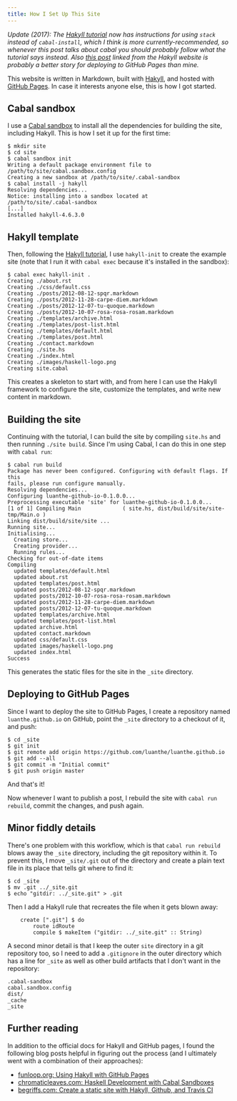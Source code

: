 ```yaml
---
title: How I Set Up This Site
---
```


*Update (2017): The [Hakyll tutorial][hakyll-tutorial] now has instructions for using `stack` instead of `cabal-install`, which I think is more currently-recommended, so whenever this post talks about cabal you should probably follow what the tutorial says instead. Also [this post][dr-hakyll] linked from the Hakyll website is probably a better story for deploying to GitHub Pages than mine.*

This website is written in Markdown, built with [Hakyll][hakyll], and hosted with [GitHub Pages][gh-pages]. In case it interests anyone else, this is how I got started.

## Cabal sandbox

I use a [Cabal sandbox][sandbox] to install all the dependencies for building the site, including Hakyll. This is how I set it up for the first time:

```
$ mkdir site
$ cd site
$ cabal sandbox init
Writing a default package environment file to
/path/to/site/cabal.sandbox.config
Creating a new sandbox at /path/to/site/.cabal-sandbox
$ cabal install -j hakyll
Resolving dependencies...
Notice: installing into a sandbox located at
/path/to/site/.cabal-sandbox
[...]
Installed hakyll-4.6.3.0
```

## Hakyll template

Then, following the [Hakyll tutorial][hakyll-tutorial], I use `hakyll-init` to create the example site (note that I run it with `cabal exec` because it's installed in the sandbox):

```
$ cabal exec hakyll-init .
Creating ./about.rst
Creating ./css/default.css
Creating ./posts/2012-08-12-spqr.markdown
Creating ./posts/2012-11-28-carpe-diem.markdown
Creating ./posts/2012-12-07-tu-quoque.markdown
Creating ./posts/2012-10-07-rosa-rosa-rosam.markdown
Creating ./templates/archive.html
Creating ./templates/post-list.html
Creating ./templates/default.html
Creating ./templates/post.html
Creating ./contact.markdown
Creating ./site.hs
Creating ./index.html
Creating ./images/haskell-logo.png
Creating site.cabal
```

This creates a skeleton to start with, and from here I can use the Hakyll framework to configure the site, customize the templates, and write new content in markdown.

## Building the site

Continuing with the tutorial, I can build the site by compiling `site.hs` and then running `./site build`. Since I'm using Cabal, I can do this in one step with `cabal run`:

```
$ cabal run build
Package has never been configured. Configuring with default flags. If this
fails, please run configure manually.
Resolving dependencies...
Configuring luanthe-github-io-0.1.0.0...
Preprocessing executable 'site' for luanthe-github-io-0.1.0.0...
[1 of 1] Compiling Main             ( site.hs, dist/build/site/site-tmp/Main.o )
Linking dist/build/site/site ...
Running site...
Initialising...
  Creating store...
  Creating provider...
  Running rules...
Checking for out-of-date items
Compiling
  updated templates/default.html
  updated about.rst
  updated templates/post.html
  updated posts/2012-08-12-spqr.markdown
  updated posts/2012-10-07-rosa-rosa-rosam.markdown
  updated posts/2012-11-28-carpe-diem.markdown
  updated posts/2012-12-07-tu-quoque.markdown
  updated templates/archive.html
  updated templates/post-list.html
  updated archive.html
  updated contact.markdown
  updated css/default.css
  updated images/haskell-logo.png
  updated index.html
Success
```

This generates the static files for the site in the `_site` directory.

## Deploying to GitHub Pages

Since I want to deploy the site to GitHub Pages, I create a repository named `luanthe.github.io` on GitHub, point the `_site` directory to a checkout of it, and push:

```
$ cd _site
$ git init
$ git remote add origin https://github.com/luanthe/luanthe.github.io
$ git add --all
$ git commit -m "Initial commit"
$ git push origin master
```

And that's it!

Now whenever I want to publish a post, I rebuild the site with `cabal run rebuild`, commit the changes, and push again.

## Minor fiddly details

There's one problem with this workflow, which is that `cabal run rebuild` blows away the `_site` directory, including the git repository within it. To prevent this, I move `_site/.git` out of the directory and create a plain text file in its place that tells git where to find it:

```
$ cd _site
$ mv .git ../_site.git
$ echo "gitdir: ../_site.git" > .git
```

Then I add a Hakyll rule that recreates the file when it gets blown away:

```
    create [".git"] $ do
        route idRoute
        compile $ makeItem ("gitdir: ../_site.git" :: String)
```

A second minor detail is that I keep the outer `site` directory in a git repository too, so I need to add a `.gitignore` in the outer directory which has a line for `_site` as well as other build artifacts that I don't want in the repository:

```
.cabal-sandbox
cabal.sandbox.config
dist/
_cache
_site
```

## Further reading

In addition to the official docs for Hakyll and GitHub pages, I found the following blog posts helpful in figuring out the process (and I ultimately went with a combination of their approaches):

* [funloop.org: Using Hakyll with GitHub Pages][funloop]
* [chromaticleaves.com: Haskell Development with Cabal Sandboxes][chromaticleaves]
* [begriffs.com: Create a static site with Hakyll, Github, and Travis CI][begriffs]

[hakyll]: http://jaspervdj.be/hakyll/
[gh-pages]: https://pages.github.com/
[sandbox]: http://coldwa.st/e/blog/2013-08-20-Cabal-sandbox.html
[hakyll-tutorial]: http://jaspervdj.be/hakyll/tutorials/01-installation.html
[begriffs]: http://begriffs.com/posts/2014-08-12-create-static-site-with-hakyll-github.html
[chromaticleaves]: http://chromaticleaves.com/posts/cabal-sandbox-workflow.html
[funloop]: http://funloop.org/post/2013-01-11-using-hakyll.html
[dr-hakyll]: https://www.stackbuilders.com/news/dr-hakyll-create-a-github-page-with-hakyll-and-circleci
